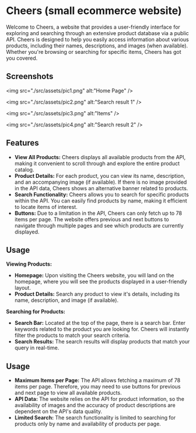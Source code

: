 
# Cheers (small ecommerce website)

Welcome to Cheers, a website that provides a user-friendly interface for exploring and searching through an extensive product database via a public API. Cheers is designed to help you easily access information about various products, including their names, descriptions, and images (when available). Whether you're browsing or searching for specific items, Cheers has got you covered.


## Screenshots

<img src="./src/assets/pic1.png" alt:"Home Page" />

<img src="./src/assets/pic2.png" alt:"Search result 1" />

<img src="./src/assets/pic3.png" alt:"Items" />

<img src="./src/assets/pic4.png" alt:"Search result 2" />


## Features

- **View All Products:** Cheers displays all available products from the API, making it convenient to scroll through and explore the entire product catalog.
- **Product Details:** For each product, you can view its name, description, and an accompanying image (if available). If there is no image provided in the API data, Cheers shows an alternative banner related to products.
- **Search Functionality:** Cheers allows you to search for specific products within the API. You can easily find products by name, making it efficient to locate items of interest.
- **Buttons:** Due to a limitation in the API, Cheers can only fetch up to 78 items per page. The website offers previous and next buttons to navigate through multiple pages and see which products are currently displayed.
## Usage

**Viewing Products:**

- **Homepage:** Upon visiting the Cheers website, you will land on the homepage, where you will see the products displayed in a user-friendly layout.
- **Product Details:** Search any product to view it's details, including its name, description, and image (if available).


**Searching for Products:**

- **Search Bar:** Located at the top of the page, there is a search bar. Enter keywords related to the product you are looking for. Cheers will instantly filter the products to match your search criteria.
- **Search Results:** The search results will display products that match your query in real-time.
## Usage

- **Maximum Items per Page:** The API allows fetching a maximum of 78 items per page. Therefore, you may need to use buttons for previous and next page to view all available products.
- **API Data:** The website relies on the API for product information, so the availability of images and the accuracy of product descriptions are dependent on the API's data quality.
- **Limited Search:** The search functionality is limited to searching for products only by name and availability of products per page.